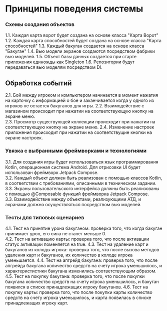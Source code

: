# Принципы поведения системы

### Схемы создания объектов
1.1. Каждая карта ворот будет создана на основе класса "Карта Ворот"
1.2. Каждая карта способностей будет создана на основе класса "Карта способностей" 
1.3. Каждый бакуган создается на основе класса "Бакуган"
1.4. Вью модели экранов создаются посредством фабрики вью моделей.
1.5. Объект базы данных создается при старте приложения единожды как Singleton
1.6. Репозитории будут передаваться вью моделям посредством DI.

## Обработка событий
2.1. Бой между игроком и компьютером начинается в момент нажатия на карточку с информацией о бое и заканчивается когда у одного из игроков не остается бакуганов для игры.
2.2. Взаимодействие с магазином происходит при нажатии на соответствующую кнопку на экране меню.  
2.3. Просмотр существующей коллекции происходит при нажатии на соответствующую кнопку на экране меню.
2.4. Изменение настроек приложения происходит при нажатии на соответствущие кнопки на экране настроек.

### Увязка с выбранными фреймворками и технологиями
3.1. Для создания игры будет использоваться язык программирования Kotlin, операционная система Android. Для отрисовки UI будет использован фреймворк Jetpack Compose.  
3.2. Каждый объект должен быть реализован с помощью классов Kotlin, в соответствии с требованиями, описанными в техническом задании.  
3.3. Экраны пользовательского интерфейса должны быть реализованы с помощью @Composable функций фреймворка Jetpack Compose.  
3.3. Взаимодействие между объектами, реализующими АТД, и экранами должно осуществляться посредством вью моделей.

### Тесты для типовых сценариев
4.1. Тест на принятие урона бакуганом: проверка того, что когда бакуган принимает урон, его сила не станет меньше 0.  
4.2. Тест на активацию карты: проверка того, что после активации статус активации поменяется на true.
4.3. Тест на удаление карт и бакуганов из колоды игрока: проверка того, что после вызова методов удаления карт и бакуганов, их количество в колоде игрока уменьшается.
4.4. Тест на апгрейд бакугана: проверка того, что после апгрейда бакугана количество средств на счету игрока уменьшилось, и характеристистики бакугана изменились соответствующим образом.
4.5. Тест на покупку бакугана: проверка того, что после покупки бакугана количество средств на счету игрока уменьшилось, и бакуган появился в списке принадлежащих игроку бакуганов.
4.6. Тест на покупку карты: проверка того, что после покупки карты количество средств на счету игрока уменьшилось, и карта появилась в списке принадлежащих игроку карт.